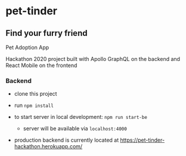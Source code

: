 # pet-tinder
## Find your furry friend
Pet Adoption App

Hackathon 2020 project built with Apollo GraphQL on the backend and React Mobile on the frontend

### Backend

- clone this project
- run `npm install`
- to start server in local development: `npm run start-be`
  - server will be available via `localhost:4000`
  
- production backend is currently located at https://pet-tinder-hackathon.herokuapp.com/



